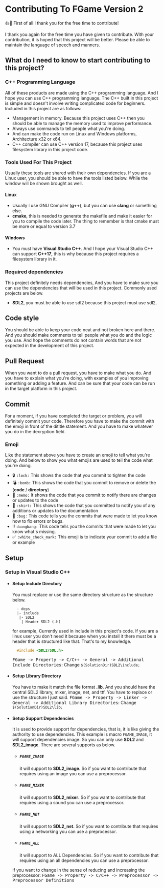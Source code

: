 # Contributing To FGame Version 2

:+1::tada: First of all I thank you for the free time to contribute!

I thank you again for the free time you have given to contribute. With your contribution, it is hoped that this project will be better.
Please be able to maintain the language of speech and manners.

## What do I need to know to start contributing to this project?
### C++ Programming Language
All of these products are made using the C++ programming language. And I hope you can use C++ programming language. 
The C++ built in this project is simple and doesn't involve writing complicated code for beginners.
Included in this project are as follows:
- Management in memory. Because this project uses C++ then you should be able to manage the memory used to improve performance.
- Always use commands to tell people what you're doing.
- And can make the code run on Linux and Windows platforms, Architecture x32 or x64.
- C++ compiler can use C++ version 17, because this project uses filesystem library in this project code.

### Tools Used For This Project
Usually these tools are shared with their own dependencies. 
If you are a Linux user, you should be able to have the tools listed below. 
While the window will be shown brought as well.
#### Linux
- Usually I use GNU Compiler (**g++**), but you can use **clang** or something else.
- **cmake**, this is needed to generate the makefile and make it easier for you to compile the code later. The thing to remember is that cmake must be more or equal to version 3.7

#### Windows
- You must have **Visual Studio C++**. And I hope your Visual Studio C++ can support **C++17**, this is why because this project requires a filesystem library in it.

### Required dependencies
This project definitely needs dependencies, And you have to make sure you can use the dependencies that will be used in this project. 
Commonly used projects are below.
- **SDL2**, you must be able to use sdl2 because this project must use sdl2.


## Code style
You should be able to keep your code neat and not broken here and there. 
And you should make comments to tell people what you do and the logic you use.
And hope the comments do not contain words that are not expected in the development of this project.

## Pull Request
When you want to do a pull request, you have to make what you do. 
And you have to explain what you're doing, with examples of you improving something or adding a feature. 
And can be sure that your code can be run in the target platform in this project.

## Commit
For a moment, if you have completed the target or problem, you will definitely commit your code. 
Therefore you have to make the commit with the emoji in front of the dititle statement. 
And you have to make whatever you do in the decryption field.

### Emoji
Like the statement above you have to create an emoji to tell what you're doing.
And below to show you what emojis are used to tell the code what you're doing.
- :lock: `:lock:` This shows the code that you commit to tighten the code
- :bomb: `:bomb:` This shows the code that you commit to remove or delete the (**code** / **directory**)
- :memo: `:memo:` It shows the code that you commit to notify there are changes or updates to the code
- :shirt: `:shirt:` This shows the code that you committed to notify you of any additions or updates to the documentation
- :bug: `:bug:` This code tells you the commits that were made to let you know how to fix errors or bugs.
- :bangbang: `:bangbang:` This code tells you the commits that were made to let you know what's missing.
- :white_check_mark: `:white_check_mark:` This emoji is to indicate your commit to add a file or example

## Setup
### Setup in Visual Studio C++
- #### Setup Include Directory
  You must replace or use the same directory structure as the structure below.
  ```text
    - deps
    |- include
     |- SDL2
      | Header SDL2 (.h)
  ```
  for example, Currently used in include in this project's code.
  If you are a linux user you don't need it because when you install it there must be a header that is structured like that.
  That's to my knowledge.
  ```cpp
    #include <SDL2/SDL.h>
  ```
  <kbd><kbd>FGame -> Property -> C/C++ -> General</kbd> -> <kbd>Additional Include Directories</kbd></kbd>: Change `$(SolutionDir)SDL2\include;`
  
- #### Setup Library Directory
  You have to make it match the file format **.lib**. 
  And you should have the central SDL2 library, mixer, image, net, and ttf.
  You have to replace or use the structure I just said.
  <kbd><kbd>FGame -> Property -> Linker -> General</kbd> -> <kbd>Additional Library Directories</kbd></kbd>: Change `$(SolutionDir)SDL2\lib;`

- #### Setup Support Dependencies
  It is used to provide support for dependencies, that is, it is like giving the authority to use dependencies.
  This example is macro `FGAME_IMAGE`, it will support dependencies image. So you can only use **SDL2** and **SDL2_image**.
  There are several supports as below.
  - ##### `FGAME_IMAGE`
     it will support to **SDL2_image**.
     So if you want to contribute that requires using an image you can use a preprocessor.
  - ##### `FGAME_MIXER`
     it will support to **SDL2_mixer**.
     So if you want to contribute that requires using a sound you can use a preprocessor.
  - ##### `FGAME_NET`
     it will support to **SDL2_net**.
     So if you want to contribute that requires using a networking you can use a preprocessor.
  - ##### `FGAME_ALL`
     it will support to ALL Dependencies.
     So if you want to contribute that requires using an all dependencies you can use a preprocessor.
  
  If you want to change in the sense of reducing and increasing the preprocessor: 
  <kbd><kbd>FGame -> Property -> C/C++ -> Preprocessor</kbd> -> <kbd>Preprocessor Definitions</kbd></kbd>
